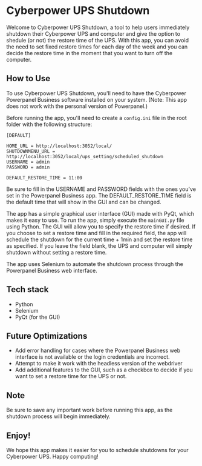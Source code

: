 # Cyberpower UPS Shutdown

Welcome to Cyberpower UPS Shutdown, a tool to help users immediately shutdown their Cyberpower UPS and computer and give the option to shedule (or not) the restore time of the UPS. 
With this app, you can avoid the need to set fixed restore times for each day of the week and you can decide the restore time in the moment that you want to turn off the computer.

## How to Use

To use Cyberpower UPS Shutdown, you'll need to have the Cyberpower Powerpanel Business software installed on your system. (Note: This app does not work with the personal version of Powerpanel.)

Before running the app, you'll need to create a `config.ini` file in the root folder with the following structure:

```
[DEFAULT]

HOME_URL = http://localhost:3052/local/
SHUTDOWNMENU_URL = http://localhost:3052/local/ups_setting/scheduled_shutdown
USERNAME = admin
PASSWORD = admin

DEFAULT_RESTORE_TIME = 11:00
```

Be sure to fill in the USERNAME and PASSWORD fields with the ones you've set in the Powerpanel Business app. The DEFAULT_RESTORE_TIME field is the default time that will show in the GUI and can be changed.

The app has a simple graphical user interface (GUI) made with PyQt, which makes it easy to use. To run the app, simply execute the `mainGUI.py` file using Python. The GUI will allow you to specify the restore time if desired. If you choose to set a restore time and fill in the required field, the app will schedule the shutdown for the current time + 1min and set the restore time as specified. If you leave the field blank, the UPS and computer will simply shutdown without setting a restore time.

The app uses Selenium to automate the shutdown process through the Powerpanel Business web interface.

## Tech stack

- Python
- Selenium
- PyQt (for the GUI)

## Future Optimizations

- Add error handling for cases where the Powerpanel Business web interface is not available or the login credentials are incorrect.
- Attempt to make it work with the headless version of the webdriver
- Add additional features to the GUI, such as a checkbox to decide if you want to set a restore time for the UPS or not.

## Note

Be sure to save any important work before running this app, as the shutdown process will begin immediately.

## Enjoy!

We hope this app makes it easier for you to schedule shutdowns for your Cyberpower UPS. Happy computing!
